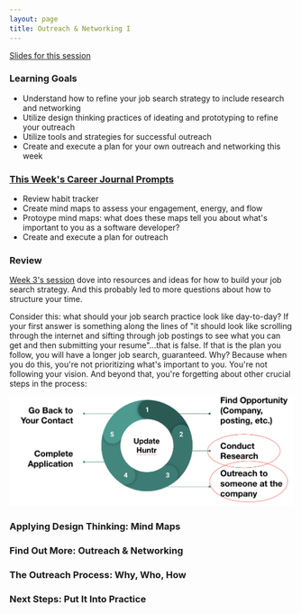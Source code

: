 ```yaml
---
layout: page
title: Outreach & Networking I
---
```


[Slides for this session](https://docs.google.com/presentation/d/157UY0PpmdEkgCgx6lBKxkkak-Rhw-w5w0iyVUcdLHR4/edit?usp=sharing)

### Learning Goals
* Understand how to refine your job search strategy to include research and networking
* Utilize design thinking practices of ideating and prototyping to refine your outreach
* Utilize tools and strategies for successful outreach
* Create and execute a plan for your own outreach and networking this week  

### [This Week's Career Journal Prompts](https://github.com/turingschool/career-development-curriculum-site/blob/master/module_two/mod2_career_journal_prompts.md#week-5)
* Review habit tracker
* Create mind maps to assess your engagement, energy, and flow
* Protoype mind maps: what does these maps tell you about what's important to you as a software developer?
* Create and execute a plan for outreach

### Review
[Week 3's session](/module_two/week_3_job_search_strategies) dove into resources and ideas for how to build your job search strategy. And this probably led to more questions about how to structure your time.

Consider this: what should your job search practice look like day-to-day? If your first answer is something along the lines of "it should look like scrolling through the internet and sifting through job postings to see what you can get and then submitting your resume"...that is false. If that is the plan you follow, you will have a longer job search, guaranteed. Why? Because when you do this, you're not prioritizing what's important to you. You're not following your vision. And beyond that, you're forgetting about other crucial steps in the process:

![JSS_highlight Steps 2 and 3](/images/JSS_highlight%20Steps%202%20and%203.png)




### Applying Design Thinking: Mind Maps

### Find Out More: Outreach & Networking

### The Outreach Process: Why, Who, How

### Next Steps: Put It Into Practice
